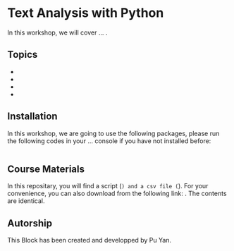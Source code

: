 # Text Analysis with Python 
In this workshop, we will cover ... .

## Topics
* 
* 
* 
* 


## Installation
In this workshop, we are going to use the following packages, please run the following codes in your ... console if you have not installed before:

```
```

## Course Materials
In this repositary, you will find a  script (``) and a csv file (``). For your convenience, you can also download from the following link: . The contents are identical.



## Autorship
This Block has been created and developped by Pu Yan. 
